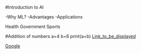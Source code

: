 #Introduction to AI

-Why ML?
-Advantages
-Applications 

Health 
Government 
Sports 

#Addition of numbers
a=4
b=6
print(a+b)
[Link_to_be_displayed](Actual_Link)

[Google](https://www.amazon.in/)


